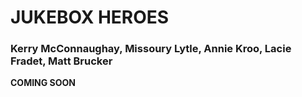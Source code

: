 # JUKEBOX HEROES
### Kerry McConnaughay, Missoury Lytle, Annie Kroo, Lacie Fradet, Matt Brucker

**COMING SOON**

